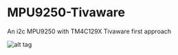 # MPU9250-Tivaware
An i2c MPU9250 with TM4C129X Tivaware first approach

![alt tag](https://raw.githubusercontent.com/PAk-CatchFire/MPU9250-Tivaware/blob/master/MPU9250.PNG)

